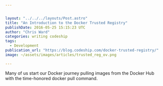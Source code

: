 ```yaml
---


layout: "../../../layouts/Post.astro"
title: "An Introduction to the Docker Trusted Registry"
publishDate: 2016-05-25 15:15:23 UTC
author: "Chris Ward"
categories: writing codeship
tags:
  - Development
publication_url: "https://blog.codeship.com/docker-trusted-registry/"
image: ~/assets/images/articles/trusted_reg_ov.png

---
```

Many of us start our Docker journey pulling images from the Docker Hub with the time-honored docker pull command.

